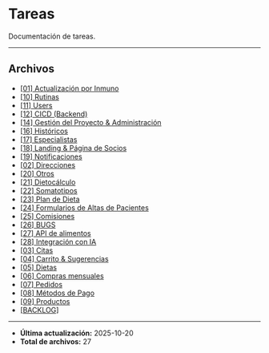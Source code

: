 # Tareas

Documentación de tareas.

---

## Archivos

- [[01] Actualización por Inmuno](./1-actualizacion-por-inmuno.md)
- [[10] Rutinas](./10-rutinas.md)
- [[11] Users](./11-users.md)
- [[12] CICD (Backend)](./12-cicd.md)
- [[14] Gestión del Proyecto & Administración](./14-gestion-del-proyecto-y-administracion.md)
- [[16] Históricos](./16-historicos.md)
- [[17] Especialistas](./17-especialistas.md)
- [[18] Landing & Página de Socios](./18-landing-y-pagina-de-socios.md)
- [[19] Notificaciones](./19-notificaciones.md)
- [[02] Direcciones](./2-direcciones.md)
- [[20] Otros](./20-otros.md)
- [[21] Dietocálculo](./21-dietocalculo.md)
- [[22] Somatotipos](./22-somatotipos.md)
- [[23] Plan de Dieta](./23-plan-de-dieta.md)
- [[24] Formularios de Altas de Pacientes](./24-formularios-de-altas-de-pacientes.md)
- [[25] Comisiones](./25-comisiones.md)
- [[26] BUGS](./26-bugs.md)
- [[27] API de alimentos](./27-api-de-alimentos.md)
- [[28] Integración con IA](./28-integracion-con-ia.md)
- [[03] Citas](./3-citas.md)
- [[04] Carrito & Sugerencias](./4-carrito-y-sugerencias.md)
- [[05] Dietas](./5-dietas.md)
- [[06] Compras mensuales](./6-compras-mensuales.md)
- [[07] Pedidos](./7-pedidos-y-servicios.md)
- [[08] Métodos de Pago](./8-metodos-de-pago.md)
- [[09] Productos](./9-productos.md)
- [[BACKLOG]](./backlog.md)

---

- **Última actualización:** 2025-10-20  
- **Total de archivos:** 27
